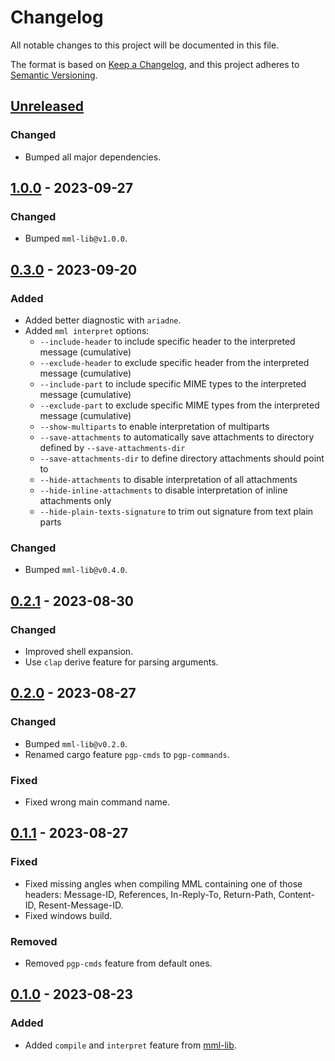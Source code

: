 # Changelog

All notable changes to this project will be documented in this file.

The format is based on [Keep a Changelog](https://keepachangelog.com/en/1.0.0/),
and this project adheres to [Semantic Versioning](https://semver.org/spec/v2.0.0.html).

## [Unreleased]

### Changed

- Bumped all major dependencies.

## [1.0.0] - 2023-09-27

### Changed

- Bumped `mml-lib@v1.0.0`.

## [0.3.0] - 2023-09-20

### Added

- Added better diagnostic with `ariadne`.
- Added `mml interpret` options:
  - `--include-header` to include specific header to the interpreted message (cumulative)
  - `--exclude-header` to exclude specific header from the interpreted message (cumulative)
  - `--include-part` to include specific MIME types to the interpreted message (cumulative)
  - `--exclude-part` to exclude specific MIME types from the interpreted message (cumulative)
  - `--show-multiparts` to enable interpretation of multiparts
  - `--save-attachments` to automatically save attachments to directory defined by `--save-attachments-dir`
  - `--save-attachments-dir` to define directory attachments should point to
  - `--hide-attachments` to disable interpretation of all attachments
  - `--hide-inline-attachments` to disable interpretation of inline attachments only
  - `--hide-plain-texts-signature` to trim out signature from text plain parts

### Changed

- Bumped `mml-lib@v0.4.0`.

## [0.2.1] - 2023-08-30

### Changed

- Improved shell expansion.
- Use `clap` derive feature for parsing arguments.

## [0.2.0] - 2023-08-27

### Changed

- Bumped `mml-lib@v0.2.0`.
- Renamed cargo feature `pgp-cmds` to `pgp-commands`.

### Fixed

- Fixed wrong main command name.

## [0.1.1] - 2023-08-27

### Fixed

- Fixed missing angles when compiling MML containing one of those headers: Message-ID, References, In-Reply-To, Return-Path, Content-ID, Resent-Message-ID.
- Fixed windows build.

### Removed

- Removed `pgp-cmds` feature from default ones.

## [0.1.0] - 2023-08-23

### Added

- Added `compile` and `interpret` feature from [mml-lib](https://crates.io/crates/mml-lib).

[Unreleased]: https://github.com/soywod/mml/compare/v1.0.0...master
[1.0.0]: https://github.com/soywod/mml/compare/v0.3.0...v1.0.0
[0.3.0]: https://github.com/soywod/mml/compare/v0.2.1...v0.3.0
[0.2.1]: https://github.com/soywod/mml/compare/v0.2.0...v0.2.1
[0.2.0]: https://github.com/soywod/mml/compare/v0.1.1...v0.2.0
[0.1.1]: https://github.com/soywod/mml/compare/v0.1.0...v0.1.1
[0.1.0]: https://github.com/soywod/mml/releases/tag/v0.1.0
